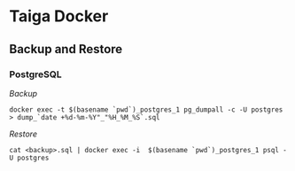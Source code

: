 

# Taiga Docker

## Backup and Restore

### PostgreSQL
*Backup*

```docker exec -t $(basename `pwd`)_postgres_1 pg_dumpall -c -U postgres > dump_`date +%d-%m-%Y"_"%H_%M_%S`.sql```

*Restore*

```cat <backup>.sql | docker exec -i  $(basename `pwd`)_postgres_1 psql -U postgres```

